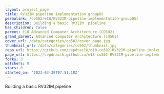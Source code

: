 ```yaml
---
layout: project_page
title: RV32IM pipeline implementation group05
permalink: /co502/e18/RV32IM-pipeline-implementation-group05/
description: Building a basic RV32IM  pipeline
has_children: false
parent: E18 Advanced Computer Architecture (CO502)
grand_parent: Advanced Computer Architecture (CO502)
cover_url: /data/categories/co502/cover_page.jpg
thumbnail_url: /data/categories/co502/thumbnail.jpg
repo_url: https://github.com/cepdnaclk/e18-co502-RV32IM-pipeline-implementation-group05
page_url: https://cepdnaclk.github.io/e18-co502-RV32IM-pipeline-implementation-group05
forks: 3
watchers: 0
stars: 0
started_on: '2023-03-30T07:51:18Z'
---
```


Building a basic RV32IM  pipeline